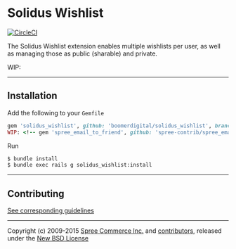 # Solidus Wishlist

[![CircleCI](https://circleci.com/gh/boomerdigital/solidus_wishlist/tree/master.svg?style=svg)](https://circleci.com/gh/boomerdigital/solidus_wishlist/tree/master)

The Solidus Wishlist extension enables multiple wishlists per user, as well as managing those as public (sharable) and private.

WIP: <!-- It also includes the ability to notify a friend via email of a recommended product. -->

---

## Installation

Add the following to your `Gemfile`
```ruby
gem 'solidus_wishlist', github: 'boomerdigital/solidus_wishlist', branch: 'master'
WIP: <!-- gem 'spree_email_to_friend', github: 'spree-contrib/spree_email_to_friend', branch: 'master'  -->
```

Run
```sh
$ bundle install
$ bundle exec rails g solidus_wishlist:install
```

---

## Contributing

[See corresponding guidelines][1]

---

Copyright (c) 2009-2015 [Spree Commerce Inc.][4] and [contributors][5], released under the [New BSD License][3]

[1]: https://github.com/boomerdigital/solidus_wishlist/blob/master/CONTRIBUTING.md
[3]: https://github.com/boomerdigital/solidus_wishlist/blob/master/LICENSE.md
[4]: https://github.com/spree
[5]: https://github.com/boomerdigital/solidus_wishlist/graphs/contributors
